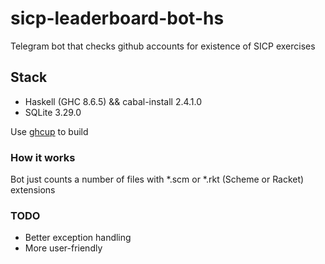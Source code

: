 # sicp-leaderboard-bot-hs
Telegram bot that checks github accounts for existence of SICP exercises

## Stack
- Haskell (GHC 8.6.5) && cabal-install 2.4.1.0
- SQLite 3.29.0

Use [ghcup](https://github.com/haskell/ghcup/) to build

### How it works
Bot just counts a number of files with *.scm or *.rkt (Scheme or Racket)
extensions

### TODO
- Better exception handling
- More user-friendly

